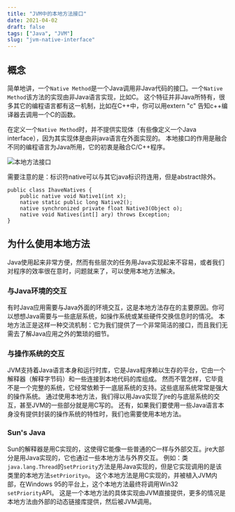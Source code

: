 ```yaml
---
title: "JVM中的本地方法接口"
date: 2021-04-02
draft: false
tags: ["Java", "JVM"]
slug: "jvm-native-interface"
---
```


## 概念
简单地讲，一个`Native Method`是一个Java调用非Java代码的接囗。一个`Native Method`该方法的实现由非Java语言实现，比如C。
这个特征并非Java所特有，很多其它的编程语言都有这一机制，比如在C++中，你可以用extern "c" 告知c++编译器去调用一个C的函数。

在定义一个`Native Method`时，并不提供实现体（有些像定义一个Java interface），因为其实现体是由非java语言在外面实现的。
本地接口的作用是融合不同的编程语言为Java所用，它的初衷是融合C/C++程序。

![本地方法接口](/posts/annex/images/essays/本地方法接口.png)

需要注意的是：标识符native可以与其它java标识符连用，但是abstract除外。
```
public class IhaveNatives {
    public native void Native1(int x);
    native static public long Native2();
    native synchronized private float Native3(Object o);
    native void Natives(int[] ary) throws Exception;
}
```

## 为什么使用本地方法
Java使用起来非常方便，然而有些层次的任务用Java实现起来不容易，或者我们对程序的效率很在意时，问题就来了，可以使用本地方法解决。

### 与Java环境的交互
有时Java应用需要与Java外面的环境交互，这是本地方法存在的主要原因。你可以想想Java需要与一些底层系统，如操作系统或某些硬件交换信息时的情况。
本地方法正是这样一种交流机制：它为我们提供了一个非常简洁的接口，而且我们无需去了解Java应用之外的繁琐的细节。

### 与操作系统的交互
JVM支持着Java语言本身和运行时库，它是Java程序赖以生存的平台，它由一个解释器（解释字节码）和一些连接到本地代码的库组成。
然而不管怎样，它毕竟不是一个完整的系统，它经常依赖于一底层系统的支持。这些底层系统常常是强大的操作系统。
通过使用本地方法，我们得以用Java实现了jre的与底层系统的交互，甚至JVM的一些部分就是用C写的。
还有，如果我们要使用一些Java语言本身没有提供封装的操作系统的特性时，我们也需要使用本地方法。

### Sun's Java
Sun的解释器是用C实现的，这使得它能像一些普通的C一样与外部交互。jre大部分是用Java实现的，它也通过一些本地方法与外界交互。
例如：类`java.lang.Thread`的`setPriority`方法是用Java实现的，但是它实现调用的是该类里的本地方法`setPriorityo`。
这个本地方法是用C实现的，并被植入JVM内部，在Windows 95的平台上，这个本地方法最终将调用Win32 `setPriority`API。
这是一个本地方法的具体实现由JVM直接提供，更多的情况是本地方法由外部的动态链接库提供，然后被JVM调用。
